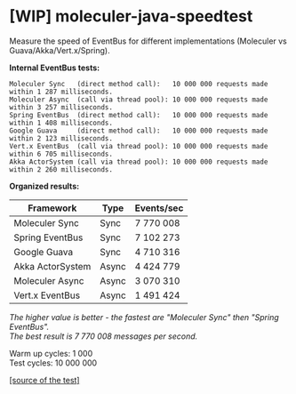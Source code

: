 # [WIP] moleculer-java-speedtest
Measure the speed of EventBus for different implementations (Moleculer vs Guava/Akka/Vert.x/Spring).  

**Internal EventBus tests:**
```
Moleculer Sync   (direct method call):   10 000 000 requests made within 1 287 milliseconds.  
Moleculer Async  (call via thread pool): 10 000 000 requests made within 3 257 milliseconds.  
Spring EventBus  (direct method call):   10 000 000 requests made within 1 408 milliseconds.  
Google Guava     (direct method call):   10 000 000 requests made within 2 123 milliseconds.  
Vert.x EventBus  (call via thread pool): 10 000 000 requests made within 6 705 milliseconds.  
Akka ActorSystem (call via thread pool): 10 000 000 requests made within 2 260 milliseconds.  
```
**Organized results:**

| Framework        | Type  | Events/sec |
| ---------------- | ----- | ---------- |
| Moleculer Sync   | Sync  | 7 770 008  |
| Spring EventBus  | Sync  | 7 102 273  |
| Google Guava     | Sync  | 4 710 316  |
| Akka ActorSystem | Async | 4 424 779  |
| Moleculer Async  | Async | 3 070 310  |
| Vert.x EventBus  | Async | 1 491 424  |

*The higher value is better - the fastest are "Moleculer Sync" then "Spring EventBus".  
The best result is 7 770 008 messages per second.*

Warm up cycles: 1 000  
Test cycles:    10 000 000

[[source of the test]](https://github.com/moleculer-java/moleculer-java-speedtest/blob/master/src/test/java/services/moleculer/speedtest/SpeedTest.java)
